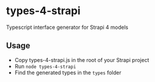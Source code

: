 # types-4-strapi
Typescript interface generator for Strapi 4 models

## Usage
- Copy types-4-strapi.js in the root of your Strapi project
- Run `node types-4-strapi`
- Find the generated types in the `types` folder
